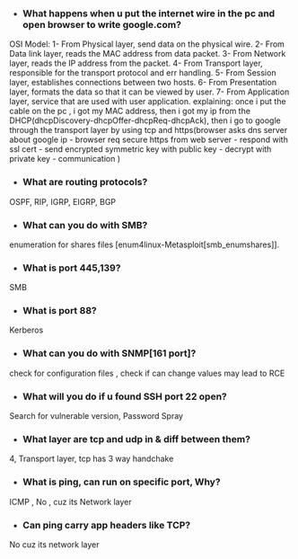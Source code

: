 
- ### What happens when u put the internet wire in the pc and open browser to write google.com?
OSI Model:
 1- From Physical layer, send data on the physical wire.
 2- From Data link layer, reads the MAC address from data packet.
 3- From Network layer, reads the IP address from the packet.
 4- From Transport layer, responsible for the transport protocol and err handling.
 5- From Session layer, establishes connections between two hosts.
 6- From Presentation layer, formats the data so that it can be viewed by user.
 7- From Application layer, service that are used with user application.
 explaining: once i put the cable on the pc , i got my MAC address, then i got my ip from the DHCP(dhcpDiscovery-dhcpOffer-dhcpReq-dhcpAck), then i go to google through the transport layer by using tcp and https(browser asks dns server about google ip - browser req secure https from web server - respond with ssl cert - send encrypted symmetric key with public key - decrypt with private key - communication )
 
 - ### What are routing protocols?
OSPF, RIP, IGRP, EIGRP, BGP

 - ### What can you do with SMB?
enumeration for shares files [enum4linux-Metasploit[smb_enumshares]].

- ### What is port 445,139?
SMB

- ### What is port 88?
Kerberos

 - ### What can you do with SNMP[161 port]?
check for configuration files , check if can change values may lead to RCE

 - ### What will you do if u found SSH port 22 open?
Search for vulnerable version, Password Spray

 - ### What layer are tcp and udp in & diff between them?
4, Transport layer, tcp has 3 way handchake

 - ### What is ping, can run on specific port, Why?
ICMP , No , cuz its Network layer

 - ### Can ping carry app headers like TCP?
No cuz its network layer

